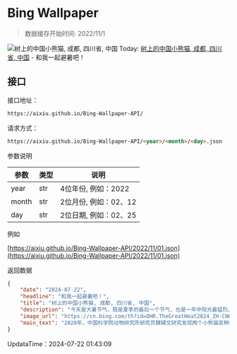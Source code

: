 # Bing Wallpaper

> 数据缓存开始时间: 2022/11/1

![树上的中国小熊猫, 成都, 四川省, 中国](https://cn.bing.com/th?id=OHR.TheGreatHeat2024_ZH-CN6033129823_1920x1080.webp)
Today: [树上的中国小熊猫, 成都, 四川省, 中国](https://cn.bing.com/th?id=OHR.TheGreatHeat2024_ZH-CN6033129823_1920x1080.webp) - 和我一起避暑吧！

## 接口

接口地址：

```html
https://aixiu.github.io/Bing-Wallpaper-API/
```

请求方式：

```html
https://aixiu.github.io/Bing-Wallpaper-API/<year>/<month>/<day>.json
```

参数说明

| 参数 | 类型 | 说明 |
| - | - | - |
| year | str | 4位年份, 例如：2022 |
| month | str | 2位月份, 例如：02、12 |
| day | str | 2位日期, 例如：02、25 |

例如

[https://aixiu.github.io/Bing-Wallpaper-API/2022/11/01.json](https://aixiu.github.io/Bing-Wallpaper-API/2022/11/01.json)

返回数据

```json
{
    "date": "2024-07-22",
    "headline": "和我一起避暑吧！",
    "title": "树上的中国小熊猫, 成都, 四川省, 中国",
    "description": "今天是大暑节气，既是夏季的最后一个节气，也是一年中阳光最猛烈、最炎热的日子。图中那只在树枝上看向我们的小可爱是大名鼎鼎的中华小熊猫。夏日炎炎，我们也需要放松一下，挑个绿荫密布的地方避暑吧！",
    "image_url": "https://cn.bing.com/th?id=OHR.TheGreatHeat2024_ZH-CN6033129823_1920x1080.webp",
    "main_text": "2020年，中国科学院动物研究所研究员魏辅文研究发现两个小熊猫亚种约于22万年前就分家了，其后鲜有基因交流，故将小熊猫川西亚种提升为种阶并命名为中华小熊猫。"
}
```

UpdataTime：2024-07-22 01:43:09
